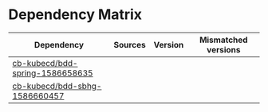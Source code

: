 # Dependency Matrix

Dependency | Sources | Version | Mismatched versions
---------- | ------- | ------- | -------------------
[cb-kubecd/bdd-spring-1586658635](https://github.com/cb-kubecd/bdd-spring-1586658635.git) |  | []() | 
[cb-kubecd/bdd-sbhg-1586660457](https://github.com/cb-kubecd/bdd-sbhg-1586660457.git) |  | []() | 
